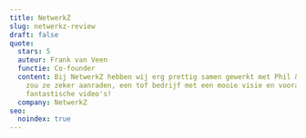 ```yaml
---
title: NetwerkZ
slug: netwerkz-review
draft: false
quote:
  stars: 5
  auteur: Frank van Veen
  functie: Co-founder
  content: Bij NetwerkZ hebben wij erg prettig samen gewerkt met Phil & Flo. Ik
    zou ze zeker aanraden, een tof bedrijf met een mooie visie en vooral
    fantastische video's!
  company: NetwerkZ
seo:
  noindex: true
---
```

